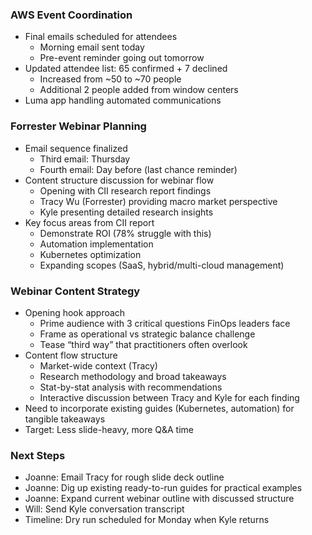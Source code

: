 ### AWS Event Coordination

- Final emails scheduled for attendees
    - Morning email sent today
    - Pre-event reminder going out tomorrow
- Updated attendee list: 65 confirmed + 7 declined
    - Increased from ~50 to ~70 people
    - Additional 2 people added from window centers
- Luma app handling automated communications

### Forrester Webinar Planning

- Email sequence finalized
    - Third email: Thursday
    - Fourth email: Day before (last chance reminder)
- Content structure discussion for webinar flow
    - Opening with CII research report findings
    - Tracy Wu (Forrester) providing macro market perspective
    - Kyle presenting detailed research insights
- Key focus areas from CII report
    - Demonstrate ROI (78% struggle with this)
    - Automation implementation
    - Kubernetes optimization
    - Expanding scopes (SaaS, hybrid/multi-cloud management)

### Webinar Content Strategy

- Opening hook approach
    - Prime audience with 3 critical questions FinOps leaders face
    - Frame as operational vs strategic balance challenge
    - Tease “third way” that practitioners often overlook
- Content flow structure
    - Market-wide context (Tracy)
    - Research methodology and broad takeaways
    - Stat-by-stat analysis with recommendations
    - Interactive discussion between Tracy and Kyle for each finding
- Need to incorporate existing guides (Kubernetes, automation) for tangible takeaways
- Target: Less slide-heavy, more Q&A time

### Next Steps

- Joanne: Email Tracy for rough slide deck outline
- Joanne: Dig up existing ready-to-run guides for practical examples
- Joanne: Expand current webinar outline with discussed structure
- Will: Send Kyle conversation transcript
- Timeline: Dry run scheduled for Monday when Kyle returns
